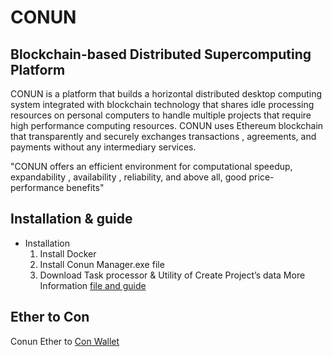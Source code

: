 # CONUN
## Blockchain-based Distributed Supercomputing Platform
CONUN is a platform that builds a horizontal distributed desktop computing   system integrated with blockchain technology that shares idle processing resources on personal computers to handle multiple projects that require high performance computing resources. CONUN uses Ethereum blockchain that transparently and securely exchanges transactions , agreements, and payments without any intermediary services.

"CONUN offers an efficient environment for computational speedup, expandability , availability , reliability, and above all, good price-performance benefits"

## Installation & guide
  * Installation
    1. Install Docker 
    1. Install Conun Manager.exe file
    1. Download Task processor & Utility of Create Project’s data
  More Information [file and guide](http://www.docs.conun.io)

## Ether to Con
  Conun Ether to [Con Wallet](http://www.etc.conun.io) 

